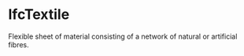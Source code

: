 IfcTextile
==========
Flexible sheet of material consisting of a network of natural or artificial
fibres.


